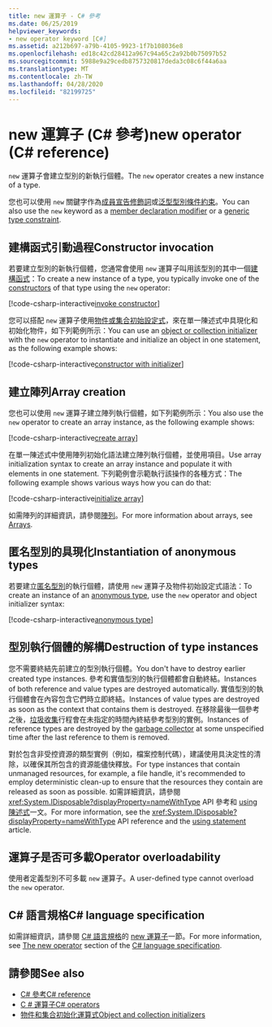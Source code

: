 ```yaml
---
title: new 運算子 - C# 參考
ms.date: 06/25/2019
helpviewer_keywords:
- new operator keyword [C#]
ms.assetid: a212b697-a79b-4105-9923-1f7b108036e8
ms.openlocfilehash: ed18c42cd28412a967c94a65c2a92b0b75097b52
ms.sourcegitcommit: 5988e9a29cedb8757320817deda3c08c6f44a6aa
ms.translationtype: MT
ms.contentlocale: zh-TW
ms.lasthandoff: 04/28/2020
ms.locfileid: "82199725"
---
```

# <a name="new-operator-c-reference"></a><span data-ttu-id="1b255-102">new 運算子 (C# 參考)</span><span class="sxs-lookup"><span data-stu-id="1b255-102">new operator (C# reference)</span></span>

<span data-ttu-id="1b255-103">`new` 運算子會建立型別的新執行個體。</span><span class="sxs-lookup"><span data-stu-id="1b255-103">The `new` operator creates a new instance of a type.</span></span>

<span data-ttu-id="1b255-104">您也可以使用 `new` 關鍵字作為[成員宣告修飾詞](../keywords/new-modifier.md)或[泛型型別條件約束](../keywords/new-constraint.md)。</span><span class="sxs-lookup"><span data-stu-id="1b255-104">You can also use the `new` keyword as a [member declaration modifier](../keywords/new-modifier.md) or a [generic type constraint](../keywords/new-constraint.md).</span></span>

## <a name="constructor-invocation"></a><span data-ttu-id="1b255-105">建構函式引動過程</span><span class="sxs-lookup"><span data-stu-id="1b255-105">Constructor invocation</span></span>

<span data-ttu-id="1b255-106">若要建立型別的新執行個體，您通常會使用 `new` 運算子叫用該型別的其中一個[建構函式](../../programming-guide/classes-and-structs/constructors.md)：</span><span class="sxs-lookup"><span data-stu-id="1b255-106">To create a new instance of a type, you typically invoke one of the [constructors](../../programming-guide/classes-and-structs/constructors.md) of that type using the `new` operator:</span></span>

[!code-csharp-interactive[invoke constructor](snippets/NewOperator.cs#Constructor)]

<span data-ttu-id="1b255-107">您可以搭配 `new` 運算子使用[物件或集合初始設定式](../../programming-guide/classes-and-structs/object-and-collection-initializers.md)，來在單一陳述式中具現化和初始化物件，如下列範例所示：</span><span class="sxs-lookup"><span data-stu-id="1b255-107">You can use an [object or collection initializer](../../programming-guide/classes-and-structs/object-and-collection-initializers.md) with the `new` operator to instantiate and initialize an object in one statement, as the following example shows:</span></span>

[!code-csharp-interactive[constructor with initializer](snippets/NewOperator.cs#ConstructorWithInitializer)]

## <a name="array-creation"></a><span data-ttu-id="1b255-108">建立陣列</span><span class="sxs-lookup"><span data-stu-id="1b255-108">Array creation</span></span>

<span data-ttu-id="1b255-109">您也可以使用 `new` 運算子建立陣列執行個體，如下列範例所示：</span><span class="sxs-lookup"><span data-stu-id="1b255-109">You also use the `new` operator to create an array instance, as the following example shows:</span></span>

[!code-csharp-interactive[create array](snippets/NewOperator.cs#Array)]

<span data-ttu-id="1b255-110">在單一陳述式中使用陣列初始化語法建立陣列執行個體，並使用項目。</span><span class="sxs-lookup"><span data-stu-id="1b255-110">Use array initialization syntax to create an array instance and populate it with elements in one statement.</span></span> <span data-ttu-id="1b255-111">下列範例會示範執行該操作的各種方式：</span><span class="sxs-lookup"><span data-stu-id="1b255-111">The following example shows various ways how you can do that:</span></span>

[!code-csharp-interactive[initialize array](snippets/NewOperator.cs#ArrayInitialization)]

<span data-ttu-id="1b255-112">如需陣列的詳細資訊，請參閱[陣列](../../programming-guide/arrays/index.md)。</span><span class="sxs-lookup"><span data-stu-id="1b255-112">For more information about arrays, see [Arrays](../../programming-guide/arrays/index.md).</span></span>

## <a name="instantiation-of-anonymous-types"></a><span data-ttu-id="1b255-113">匿名型別的具現化</span><span class="sxs-lookup"><span data-stu-id="1b255-113">Instantiation of anonymous types</span></span>

<span data-ttu-id="1b255-114">若要建立[匿名型別](../../programming-guide/classes-and-structs/anonymous-types.md)的執行個體，請使用 `new` 運算子及物件初始設定式語法：</span><span class="sxs-lookup"><span data-stu-id="1b255-114">To create an instance of an [anonymous type](../../programming-guide/classes-and-structs/anonymous-types.md), use the `new` operator and object initializer syntax:</span></span>

[!code-csharp-interactive[anonymous type](snippets/NewOperator.cs#AnonymousType)]

## <a name="destruction-of-type-instances"></a><span data-ttu-id="1b255-115">型別執行個體的解構</span><span class="sxs-lookup"><span data-stu-id="1b255-115">Destruction of type instances</span></span>

<span data-ttu-id="1b255-116">您不需要終結先前建立的型別執行個體。</span><span class="sxs-lookup"><span data-stu-id="1b255-116">You don't have to destroy earlier created type instances.</span></span> <span data-ttu-id="1b255-117">參考和實值型別的執行個體都會自動終結。</span><span class="sxs-lookup"><span data-stu-id="1b255-117">Instances of both reference and value types are destroyed automatically.</span></span> <span data-ttu-id="1b255-118">實值型別的執行個體會在內容包含它們時立即終結。</span><span class="sxs-lookup"><span data-stu-id="1b255-118">Instances of value types are destroyed as soon as the context that contains them is destroyed.</span></span> <span data-ttu-id="1b255-119">在移除最後一個參考之後，[垃圾收集](../../../standard/garbage-collection/index.md)行程會在未指定的時間內終結參考型別的實例。</span><span class="sxs-lookup"><span data-stu-id="1b255-119">Instances of reference types are destroyed by the [garbage collector](../../../standard/garbage-collection/index.md) at some unspecified time after the last reference to them is removed.</span></span>

<span data-ttu-id="1b255-120">對於包含非受控資源的類型實例（例如，檔案控制代碼），建議使用具決定性的清除，以確保其所包含的資源能儘快釋放。</span><span class="sxs-lookup"><span data-stu-id="1b255-120">For type instances that contain unmanaged resources, for example, a file handle, it's recommended to employ deterministic clean-up to ensure that the resources they contain are released as soon as possible.</span></span> <span data-ttu-id="1b255-121">如需詳細資訊，請參閱 <xref:System.IDisposable?displayProperty=nameWithType> API 參考和 [using 陳述式](../keywords/using-statement.md)一文。</span><span class="sxs-lookup"><span data-stu-id="1b255-121">For more information, see the <xref:System.IDisposable?displayProperty=nameWithType> API reference and the [using statement](../keywords/using-statement.md) article.</span></span>

## <a name="operator-overloadability"></a><span data-ttu-id="1b255-122">運算子是否可多載</span><span class="sxs-lookup"><span data-stu-id="1b255-122">Operator overloadability</span></span>

<span data-ttu-id="1b255-123">使用者定義型別不可多載 `new` 運算子。</span><span class="sxs-lookup"><span data-stu-id="1b255-123">A user-defined type cannot overload the `new` operator.</span></span>

## <a name="c-language-specification"></a><span data-ttu-id="1b255-124">C# 語言規格</span><span class="sxs-lookup"><span data-stu-id="1b255-124">C# language specification</span></span>

<span data-ttu-id="1b255-125">如需詳細資訊，請參閱 [C# 語言規格](~/_csharplang/spec/introduction.md)的 [new 運算子](~/_csharplang/spec/expressions.md#the-new-operator)一節。</span><span class="sxs-lookup"><span data-stu-id="1b255-125">For more information, see [The new operator](~/_csharplang/spec/expressions.md#the-new-operator) section of the [C# language specification](~/_csharplang/spec/introduction.md).</span></span>

## <a name="see-also"></a><span data-ttu-id="1b255-126">請參閱</span><span class="sxs-lookup"><span data-stu-id="1b255-126">See also</span></span>

- [<span data-ttu-id="1b255-127">C# 參考</span><span class="sxs-lookup"><span data-stu-id="1b255-127">C# reference</span></span>](../index.md)
- [<span data-ttu-id="1b255-128">C # 運算子</span><span class="sxs-lookup"><span data-stu-id="1b255-128">C# operators</span></span>](index.md)
- [<span data-ttu-id="1b255-129">物件和集合初始化運算式</span><span class="sxs-lookup"><span data-stu-id="1b255-129">Object and collection initializers</span></span>](../../programming-guide/classes-and-structs/object-and-collection-initializers.md)
